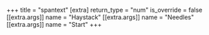+++
title = "spantext"
[extra]
return_type = "num"
is_override = false
[[extra.args]]
name = "Haystack"
[[extra.args]]
name = "Needles"
[[extra.args]]
name = "Start"
+++